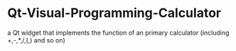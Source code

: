 # Qt-Visual-Programming-Calculator
a Qt widget that implements the function of an primary calculator (including +,-,*,/,(,) and so on)
